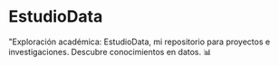 # EstudioData
"Exploración académica: EstudioData, mi repositorio para proyectos e investigaciones. Descubre conocimientos en datos. 📊
